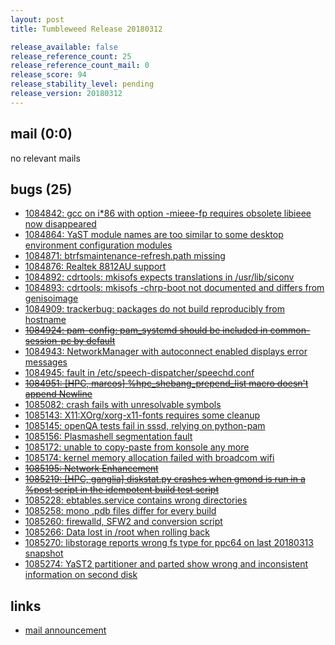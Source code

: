 ```yaml
---
layout: post
title: Tumbleweed Release 20180312

release_available: false
release_reference_count: 25
release_reference_count_mail: 0
release_score: 94
release_stability_level: pending
release_version: 20180312
---
```


## mail (0:0)

no relevant mails

## bugs (25)

<!--more-->

- [1084842: gcc on i*86 with option -mieee-fp requires obsolete libieee now disappeared](https://bugzilla.opensuse.org/show_bug.cgi?id=1084842)
- [1084864: YaST module names are too similar to some desktop environment configuration modules](https://bugzilla.opensuse.org/show_bug.cgi?id=1084864)
- [1084871: btrfsmaintenance-refresh.path missing](https://bugzilla.opensuse.org/show_bug.cgi?id=1084871)
- [1084876: Realtek 8812AU support](https://bugzilla.opensuse.org/show_bug.cgi?id=1084876)
- [1084892: cdrtools: mkisofs expects translations in /usr/lib/siconv](https://bugzilla.opensuse.org/show_bug.cgi?id=1084892)
- [1084893: cdrtools: mkisofs -chrp-boot not documented and differs from genisoimage](https://bugzilla.opensuse.org/show_bug.cgi?id=1084893)
- [1084909: trackerbug: packages do not build reproducibly from hostname](https://bugzilla.opensuse.org/show_bug.cgi?id=1084909)
- ~~[1084924: pam-config: pam_systemd should be included in common-session-pc by default](https://bugzilla.opensuse.org/show_bug.cgi?id=1084924)~~
- [1084943: NetworkManager with autoconnect enabled displays error messages](https://bugzilla.opensuse.org/show_bug.cgi?id=1084943)
- [1084945: fault in  /etc/speech-dispatcher/speechd.conf](https://bugzilla.opensuse.org/show_bug.cgi?id=1084945)
- ~~[1084951: [HPC, marcos]  %hpc_shebang_prepend_list macro doesn't append Newline](https://bugzilla.opensuse.org/show_bug.cgi?id=1084951)~~
- [1085082: crash fails with unresolvable symbols](https://bugzilla.opensuse.org/show_bug.cgi?id=1085082)
- [1085143: X11:XOrg/xorg-x11-fonts requires some cleanup](https://bugzilla.opensuse.org/show_bug.cgi?id=1085143)
- [1085145: openQA tests fail in sssd, relying on python-pam](https://bugzilla.opensuse.org/show_bug.cgi?id=1085145)
- [1085156: Plasmashell segmentation fault](https://bugzilla.opensuse.org/show_bug.cgi?id=1085156)
- [1085172: unable to copy-paste from konsole any more](https://bugzilla.opensuse.org/show_bug.cgi?id=1085172)
- [1085174: kernel memory allocation failed with broadcom wifi](https://bugzilla.opensuse.org/show_bug.cgi?id=1085174)
- ~~[1085195: Network Enhancement](https://bugzilla.opensuse.org/show_bug.cgi?id=1085195)~~
- ~~[1085219: [HPC, ganglia] diskstat.py crashes when gmond is run in a %post script in the idempotent build test script](https://bugzilla.opensuse.org/show_bug.cgi?id=1085219)~~
- [1085228: ebtables.service contains wrong directories](https://bugzilla.opensuse.org/show_bug.cgi?id=1085228)
- [1085258: mono .pdb files differ for every build](https://bugzilla.opensuse.org/show_bug.cgi?id=1085258)
- [1085260: firewalld, SFW2 and conversion script](https://bugzilla.opensuse.org/show_bug.cgi?id=1085260)
- [1085266: Data lost in /root when rolling back](https://bugzilla.opensuse.org/show_bug.cgi?id=1085266)
- [1085270: libstorage reports wrong fs type for ppc64 on last 20180313 snapshot](https://bugzilla.opensuse.org/show_bug.cgi?id=1085270)
- [1085274: YaST2 partitioner and parted show wrong and inconsistent information on second disk](https://bugzilla.opensuse.org/show_bug.cgi?id=1085274)



## links

- [mail announcement](https://lists.opensuse.org/opensuse-factory/2018-03/msg00338.html)
